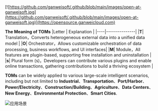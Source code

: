 [![https://github.com/ganweisoft/.github/blob/main/images/open-at-ganweisoft.jpg](https://github.com/ganweisoft/.github/blob/main/images/open-at-ganweisoft.jpg)](https://opensource.ganweicloud.com)

**The Meaning of TOMs**
|Letter  | Explanation |
|----|---------------|
|**T**| Translation，Converts heterogeneous external data into a unified data model |
|**O**| Orchestrator，Allows customizable orchestration of data processing, business workflows, and UI interfaces|
|**M**| Module，All features are plugin-based, supporting free installation and uninstallation |
|**s**| Plural form (s)，Developers can contribute various plugins and enable online transactions, gathering contributions to build a thriving ecosystem |

**TOMs** can be widely applied to various large-scale intelligent scenarios, including but not limited to **Industrial**、**Transportation**、**Port/Harbor**、**Power/Electricity**、**Construction/Building**、**Agriculture**、**Data Centers**、**New Energy**、**Environmental Protection**、**Smart Cities**.

![应用场景](https://github.com/ganweisoft/TOMs/blob/main/media/img/application-scenarios.jpg)
